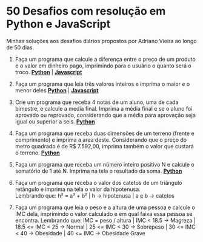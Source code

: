 # 50 Desafios com resolução em Python e JavaScript

Minhas soluções aos desafios diários propostos por Adriano Vieira ao longo de 50 dias.

1. Faça um programa que calcule a diferença entre o preço de um produto e o valor em dinheiro pago, imprimindo para o usuário o quanto será o troco. <b><a href="https://github.com/brunoesm07/desafio-50dias-python/blob/main/Desafio%201.py">Python</a></b> | <b><a href="https://github.com/brunoesm07/desafio-50dias/blob/main/Desafio%201.js">Javascript</a></b> 

2. Faça um programa que leia três valores inteiros e imprima o maior e o menor deles <b><a href="https://github.com/brunoesm07/desafio-50dias-python/blob/main/Desafio%202.py"> Python</a></b>  | <b><a href="https://github.com/brunoesm07/desafio-50dias/blob/main/Desafio%202.js">Javascript</a></b> 

3. Crie um programa que receba 4 notas de um aluno, uma de cada bimestre, e calcule a media final. Imprima a média final e se o aluno foi aprovado ou reprovado, considerando que a média para aprovação seja igual ou superior a seis. <b><a href="https://github.com/brunoesm07/desafio-50dias-python/blob/main/Desafio%203.py"> Python</a></b>

4. Faça um programa que receba duas dimensões de um terreno (frente e comprimento) e imprima a area deste. Considerando que o preço do metro quadrado é de R$ 7.592,00, imprima também o valor que custará o terreno. <b><a href="https://github.com/brunoesm07/desafio-50dias-python/blob/main/Desafio%204.py"> Python</a></b>

5. Faça um programa que receba um número inteiro positivo N e calcule o somatório de 1 até N. Imprima na tela o resultado da soma. <b><a href="https://github.com/brunoesm07/desafio-50dias-python/blob/main/Desafio%205.py"> Python</a></b>

6. Faça um programa que receba o valor dos catetos de um triângulo retângulo e imprima na tela o valor da hipotenusa. 
</br>Lembrando que: h² = a² + b² | h -> hipotenusa | a e b -> catetos

7. Faça um programa que leia o peso e a altura de uma pessoa e calcule o IMC dela, imprimindo o valor calculado e em qual faixa essa pessoa se encontra. Lembrando que: IMC = peso / altura | IMC < 18.5 -> Magreza | 18.5 <= IMC < 25 -> Normal | 25 <= IMC < 30 -> Sobrepeso | 30 <= IMC < 40 -> Obesidade | 40 <= IMC -> Obesidade Grave
